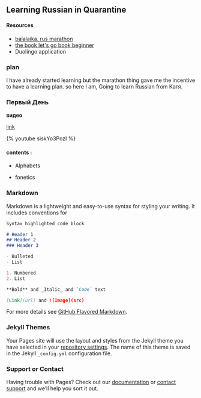 
## Learning Russian in Quarantine 

#### Resources

- [balalaika. rus marathon](https://www.instagram.com/balalaika.rus/)
- [the book let's go book beginner](http://www.zlat.spb.ru/catalog5_1_605.html)
- Duolingo application



### plan

I have already started learning but the marathon thing gave me the incentive to have a learning plan.
so here I am, Going to learn Russian from Катя.


### Первый День

**видео**

[link](https://youtu.be/BQHRLMUAUZk)

{% youtube siskYo3PozI %}

#### contents :

- Alphabets

- fonetics



### Markdown

Markdown is a lightweight and easy-to-use syntax for styling your writing. It includes conventions for

```markdown
Syntax highlighted code block

# Header 1
## Header 2
### Header 3

- Bulleted
- List

1. Numbered
2. List

**Bold** and _Italic_ and `Code` text

[Link](url) and ![Image](src)
```

For more details see [GitHub Flavored Markdown](https://guides.github.com/features/mastering-markdown/).

### Jekyll Themes

Your Pages site will use the layout and styles from the Jekyll theme you have selected in your [repository settings](https://github.com/1rooh/1rooh.github.io/settings). The name of this theme is saved in the Jekyll `_config.yml` configuration file.

### Support or Contact

Having trouble with Pages? Check out our [documentation](https://help.github.com/categories/github-pages-basics/) or [contact support](https://github.com/contact) and we’ll help you sort it out.
